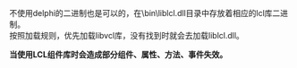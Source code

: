 不使用delphi的二进制也是可以的，在\bin\liblcl.dll目录中存放着相应的lcl库二进制。  
按照加载规则，优先加载libvcl库，没有找到时就会去加载liblcl.dll。 

 **当使用LCL组件库时会造成部分组件、属性、方法、事件失效。** 